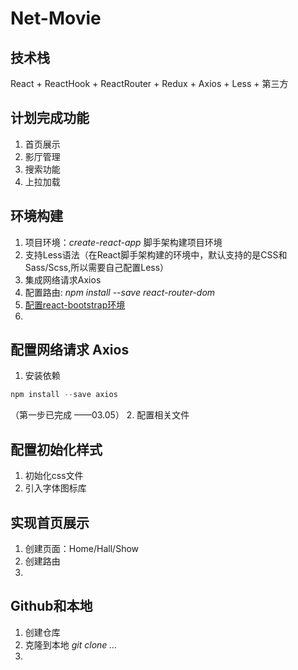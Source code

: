 # Net-Movie

## 技术栈
React + ReactHook + ReactRouter + Redux + Axios + Less + 第三方

## 计划完成功能
1. 首页展示
2. 影厅管理
3. 搜索功能
4. 上拉加载

## 环境构建
1. 项目环境：*create-react-app* 脚手架构建项目环境
2. 支持Less语法（在React脚手架构建的环境中，默认支持的是CSS和Sass/Scss,所以需要自己配置Less）
3. 集成网络请求Axios
4. 配置路由: *npm install --save react-router-dom*
5. [配置react-bootstrap环境](https://getbootstrap.com/docs/4.1/getting-started/introduction/)
6. 


## 配置网络请求 Axios
1. 安装依赖
```js
npm install --save axios
```
（第一步已完成 ——03.05）
2. 配置相关文件


## 配置初始化样式
1. 初始化css文件
2. 引入字体图标库

## 实现首页展示
1. 创建页面：Home/Hall/Show
2. 创建路由
3. 


## Github和本地
1. 创建仓库
2. 克隆到本地 *git clone ...*
3. 


